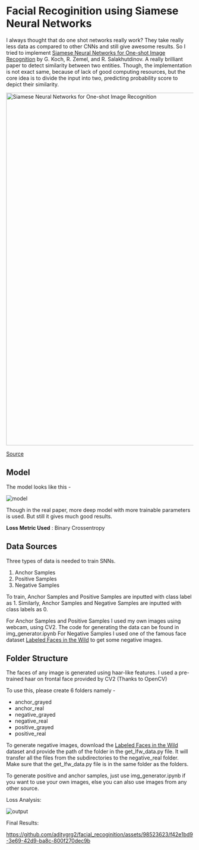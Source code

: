 # Facial Recoginition using Siamese Neural Networks 

I always thought that do one shot networks really work? They take really less data as compared to other CNNs and still give awesome results. So I tried to implement [Siamese Neural Networks for One-shot Image Recognition](https://www.cs.cmu.edu/~rsalakhu/papers/oneshot1.pdf) by G. Koch, R. Zemel, and R. Salakhutdinov. A really brilliant paper to detect similarity between two entities. Though, the implementation is not exact same, because of lack of good computing resources, but the core idea is to divide the input into two, predicting probability score to depict their similarity.

<img width="948" alt="Siamese Neural Networks for One-shot Image Recognition" src="https://github.com/aditygrg2/facial_recoginition/assets/98523623/ee109059-fdc3-4cfb-aa90-17a681c5b185">

[Source](https://www.cs.cmu.edu/~rsalakhu/papers/oneshot1.pdf)

## Model

The model looks like this - 

![model](https://github.com/aditygrg2/facial_recoginition/assets/98523623/173cd541-0e38-41ef-baf1-2bed8326b666)

Though in the real paper, more deep model with more trainable parameters is used. But still it gives much good results. 

**Loss Metric Used** : Binary Crossentropy

## Data Sources

Three types of data is needed to train SNNs. 

1. Anchor Samples
2. Positive Samples
3. Negative Samples

To train, Anchor Samples and Positive Samples are inputted with class label as 1. Similarly, Anchor Samples and Negative Samples are inputted with class labels as 0.

For Anchor Samples and Positive Samples I used my own images using webcam, using CV2. The code for generating the data can be found in img_generator.ipynb
For Negative Samples I used one of the famous face dataset [Labeled Faces in the Wild](http://vis-www.cs.umass.edu/lfw/) to get some negative images.

## Folder Structure

The faces of any image is generated using haar-like features. I used a pre-trained haar on frontal face provided by CV2 (Thanks to OpenCV)

To use this, please create 6 folders namely - 
- anchor_grayed
- anchor_real
- negative_grayed
- negative_real
- positive_grayed
- positive_real

To generate negative images, download the [Labeled Faces in the Wild](http://vis-www.cs.umass.edu/lfw/) dataset and provide the path of the folder in the get_lfw_data.py file. It will transfer all the files from the subdirectories to the negative_real folder. Make sure that the get_lfw_data.py file is in the same folder as the folders.

To generate positive and anchor samples, just use img_generator.ipynb if you want to use your own images, else you can also use images from any other source.

Loss Analysis:

![output](https://github.com/aditygrg2/facial_recoginition/assets/98523623/8030a01b-9786-4ee2-a3de-a64a9c49655e)

Final Results:

https://github.com/aditygrg2/facial_recoginition/assets/98523623/f42e1bd9-3e69-42d9-ba8c-800f270dec9b
